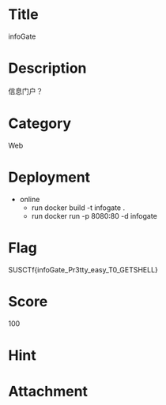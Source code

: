 # Title
infoGate
# Description
信息门户？
# Category
Web
# Deployment
* online
	* run docker build -t infogate .
	* run docker run -p 8080:80 -d infogate
# Flag
SUSCTf{infoGate_Pr3tty_easy_T0_GETSHELL}
# Score
100
# Hint

# Attachment
